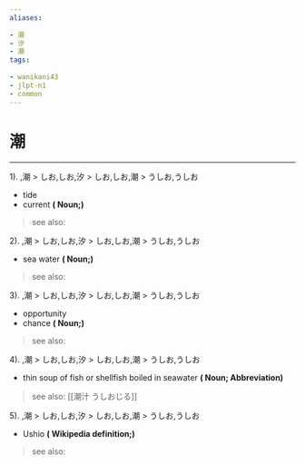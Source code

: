 ```yaml
---
aliases:
    
- 潮
- 汐
- 潮
tags:
    
- wanikani43
- jlpt-n1
- common
---
```


# 潮
---
1).
,潮 > しお,しお,汐 > しお,しお,潮 > うしお,うしお

- tide
- current
**( Noun;)**
> see also: 
            
2).
,潮 > しお,しお,汐 > しお,しお,潮 > うしお,うしお

- sea water
**( Noun;)**
> see also: 
            
3).
,潮 > しお,しお,汐 > しお,しお,潮 > うしお,うしお

- opportunity
- chance
**( Noun;)**
> see also: 
            
4).
,潮 > しお,しお,汐 > しお,しお,潮 > うしお,うしお

- thin soup of fish or shellfish boiled in seawater
**( Noun; Abbreviation)**
> see also:  [[潮汁 うしおじる]]
            
5).
,潮 > しお,しお,汐 > しお,しお,潮 > うしお,うしお

- Ushio
**( Wikipedia definition;)**
> see also: 
            